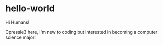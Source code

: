 # hello-world

Hi Humans!

Cpressle3 here, I'm new to coding but interested in becoming a computer science major!
